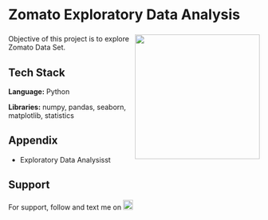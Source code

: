 # Zomato Exploratory Data Analysis

###

<img align="right" height="250" src="https://export-download.canva.com/j0g_k/DAFgolj0g_k/517/0/0008-2363657547012940851.png?X-Amz-Algorithm=AWS4-HMAC-SHA256&X-Amz-Credential=AKIAJHKNGJLC2J7OGJ6Q%2F20230615%2Fus-east-1%2Fs3%2Faws4_request&X-Amz-Date=20230615T220620Z&X-Amz-Expires=87731&X-Amz-Signature=0eefab79a989b752132762e320ef3e716283c6742c407716f98d17d6d940e729&X-Amz-SignedHeaders=host&response-content-disposition=attachment%3B%20filename%2A%3DUTF-8%27%27Zomato%2520EDA.png&response-expires=Fri%2C%2016%20Jun%202023%2022%3A28%3A31%20GMT"/>

###

Objective of this project is to explore Zomato Data Set.

## Tech Stack

**Language:** Python

**Libraries:** numpy, pandas, seaborn, matplotlib, statistics

## Appendix

* Exploratory Data Analysisst

## Support

For support, follow and text me on </a>
    <a href="https://www.linkedin.com/in/tajamulk2/" target="_blank">
    <img src="https://img.shields.io/static/v1?message=LinkedIn&logo=linkedin&label=&color=0077B5&logoColor=white&labelColor=&style=plastic" height="20" alt="linkedin logo"  />
  </a>





